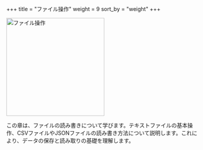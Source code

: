 +++
title = "ファイル操作"
weight = 9
sort_by = "weight"
+++

<img src="https://i.imgur.com/Gpuiln8.png" alt="ファイル操作" width="256">

この章は、ファイルの読み書きについて学びます。テキストファイルの基本操作、CSVファイルやJSONファイルの読み書き方法について説明します。これにより、データの保存と読み取りの基礎を理解します。
